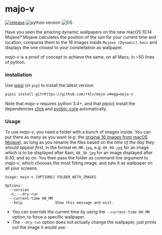 # majo-v

[![release](https://img.shields.io/badge/release-v0.1.0-D19B62.svg)](https://github.com/r4lv/majo-v/releases)
![python version](https://img.shields.io/badge/python-3.4%E2%80%933.7-D19B62.svg)
![OS](https://img.shields.io/badge/OS-macOS%2010.11+-D19B62.svg?label=OS)

Have you seen the amazing dynamic wallpapers on the new macOS 10.14 Mojave? Mojave calculates the position of the sun for your current time and location, compares them to the 16 images inside `Mojave (Dynamic).heic` and displays the one closest to your constellation as wallpaper.

*majo-v* is a proof of concept to achieve the same, on all Macs, in ~50 lines of python.


### installation

Use [pipsi](https://github.com/mitsuhiko/pipsi) (or `pip`) to install the latest version:

``` bash
pipsi install git+https://github.com/r4lv/majo-v#egg=majo-v
```

Note that *majo-v* requires python 3.4+, and that pip(si) install the dependencies [click](https://click.palletsprojects.com) and [pyobjc-core](https://pythonhosted.org/pyobjc/) automatically.



### Usage

To use *majo-v*, you need a folder with a bunch of images inside. You can put there as many as you want (e.g. the [original 16 images from macOS Mojave](https://technastic.com/macos-mojave-dynamic-wallpapers/)), as long as you rename the files based on the *time of the day they should appear first*, in the format `HH_MM.jpg`, e.g. `06_00.jpg` for an image which is to be displayed after 6am, `08_30.jpg` for an image displayed after 8:30, and so on. You then pass the folder as command line argument to *majo-v*, which chooses the most fitting image, and sets it as wallpaper on all your screens.

``` text
Usage: majo-v [OPTIONS] FOLDER_WITH_IMAGES

Options:
  --version
  -n, --dry-run
  --current-time HH_MM
  --help               Show this message and exit.
```

- You can override the current time by using the `--current-time HH_MM` option, to force a specific wallpaper.
- The `--dry-run` option does not actually change the wallpaper, just prints out the image it would use.
